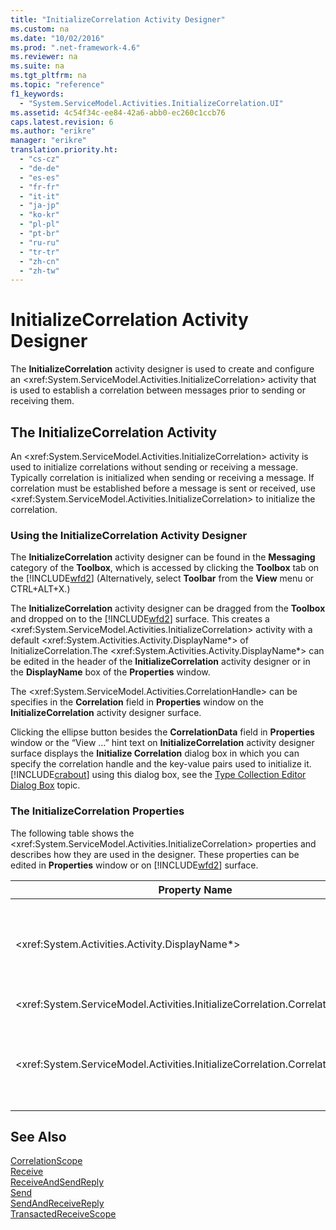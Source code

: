 ```yaml
---
title: "InitializeCorrelation Activity Designer"
ms.custom: na
ms.date: "10/02/2016"
ms.prod: ".net-framework-4.6"
ms.reviewer: na
ms.suite: na
ms.tgt_pltfrm: na
ms.topic: "reference"
f1_keywords: 
  - "System.ServiceModel.Activities.InitializeCorrelation.UI"
ms.assetid: 4c54f34c-ee84-42a6-abb0-ec260c1ccb76
caps.latest.revision: 6
ms.author: "erikre"
manager: "erikre"
translation.priority.ht: 
  - "cs-cz"
  - "de-de"
  - "es-es"
  - "fr-fr"
  - "it-it"
  - "ja-jp"
  - "ko-kr"
  - "pl-pl"
  - "pt-br"
  - "ru-ru"
  - "tr-tr"
  - "zh-cn"
  - "zh-tw"
---
```

# InitializeCorrelation Activity Designer
The **InitializeCorrelation** activity designer is used to create and configure an \<xref:System.ServiceModel.Activities.InitializeCorrelation> activity that is used to establish a correlation between messages prior to sending or receiving them.  
  
## The InitializeCorrelation Activity  
 An \<xref:System.ServiceModel.Activities.InitializeCorrelation> activity is used to initialize correlations without sending or receiving a message. Typically correlation is initialized when sending or receiving a message. If correlation must be established before a message is sent or received, use \<xref:System.ServiceModel.Activities.InitializeCorrelation> to initialize the correlation.  
  
### Using the InitializeCorrelation Activity Designer  
 The **InitializeCorrelation** activity designer can be found in the **Messaging** category of the **Toolbox**, which is accessed by clicking the **Toolbox** tab on the [!INCLUDE[wfd2](../workflowdesigner/includes/wfd2_md.md)] (Alternatively, select **Toolbar** from the **View** menu or CTRL+ALT+X.)  
  
 The **InitializeCorrelation** activity designer can be dragged from the **Toolbox** and dropped on to the [!INCLUDE[wfd2](../workflowdesigner/includes/wfd2_md.md)] surface. This creates a \<xref:System.ServiceModel.Activities.InitializeCorrelation> activity with a default \<xref:System.Activities.Activity.DisplayName*> of InitializeCorrelation.The \<xref:System.Activities.Activity.DisplayName*> can be edited in the header of the **InitializeCorrelation** activity designer or in the **DisplayName** box of the **Properties** window.  
  
 The \<xref:System.ServiceModel.Activities.CorrelationHandle> can be specifies in the **Correlation** field in **Properties** window on the **InitializeCorrelation** activity designer surface.  
  
 Clicking the ellipse button besides the **CorrelationData** field in **Properties** window or the “View …” hint text on **InitializeCorrelation** activity designer surface displays the **Initialize Correlation** dialog box in which you can specify the correlation handle and the key-value pairs used to initialize it. [!INCLUDE[crabout](../codequality/includes/crabout_md.md)] using this dialog box, see the [Type Collection Editor Dialog Box](../workflowdesigner/type-collection-editor-dialog-box.md) topic.  
  
### The InitializeCorrelation Properties  
 The following table shows the \<xref:System.ServiceModel.Activities.InitializeCorrelation> properties and describes how they are used in the designer. These properties can be edited in **Properties** window or on [!INCLUDE[wfd2](../workflowdesigner/includes/wfd2_md.md)] surface.  
  
|Property Name|Required|Usage|  
|-------------------|--------------|-----------|  
|\<xref:System.Activities.Activity.DisplayName*>|False|The friendly name of the \<xref:System.ServiceModel.Activities.InitializeCorrelation> activity. The default value is InitializeCorrelation.<br /><br /> Although the use of a non-default value for the friendly \<xref:System.Activities.Activity.DisplayName*> is not strictly required, it is a best practice to use such a value.|  
|\<xref:System.ServiceModel.Activities.InitializeCorrelation.Correlation*>|False|The \<xref:System.ServiceModel.Activities.CorrelationHandle> used to associate workflow activities in the correlation.|  
|\<xref:System.ServiceModel.Activities.InitializeCorrelation.CorrelationData*>|False|A dictionary of correlation data that relates messages to the workflow instance.<br /><br /> Use the **Initialize Correlation** dialog box to configure the \<xref:System.ServiceModel.Activities.InitializeCorrelation.CorrelationData*>. [!INCLUDE[crabout](../codequality/includes/crabout_md.md)] the use this dialog box, see the [Type Collection Editor Dialog Box](../workflowdesigner/type-collection-editor-dialog-box.md) topic.|  
  
## See Also  
 [CorrelationScope](../workflowdesigner/correlationscope-activity-designer.md)   
 [Receive](../workflowdesigner/receive-activity-designer.md)   
 [ReceiveAndSendReply](../workflowdesigner/receiveandsendreply-template-designer.md)   
 [Send](../workflowdesigner/send-activity-designer.md)   
 [SendAndReceiveReply](../workflowdesigner/sendandreceivereply-template-designer.md)   
 [TransactedReceiveScope](../workflowdesigner/transactedreceivescope-activity-designer.md)